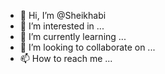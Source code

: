 - 👋 Hi, I’m @Sheikhabi
- 👀 I’m interested in ...
- 🌱 I’m currently learning ...
- 💞️ I’m looking to collaborate on ...
- 📫 How to reach me ...

<!---
Sheikhabi/Sheikhabi is a ✨ special ✨ repository because its `README.md` (this file) appears on your GitHub profile.
You can click the Preview link to take a look at your changes.
--->

